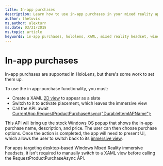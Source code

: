 ```yaml
---
title: In-app purchases
description: Learn how to use in-app purchases in your mixed reality apps with 2D XAML views and stock Windows OS popup.
author: thetuvix
ms.author: alexturn
ms.date: 03/21/2018
ms.topic: article
keywords: in-app purchases, hololens, XAML, mixed reality headset, windows mixed reality headset, virtual reality headset
---
```


# In-app purchases

In-app purchases are supported in HoloLens, but there's some work to set them up.

To use the in app-purchase functionality, you must:
* Create a XAML [2D view](../design/app-views.md) to appear as a slate
* Switch to it to activate placement, which leaves the immersive view
* Call the API: await [CurrentApp.RequestProductPurchaseAsync("DurableItemIAPName");](https://docs.microsoft.com/uwp/api/windows.applicationmodel.store.currentapp#Windows_ApplicationModel_Store_CurrentApp_RequestProductPurchaseAsync_System_String_)

This API will bring up the stock Windows OS popup that shows the in-app purchase name, description, and price. The user can then choose purchase options. Once the action is completed, the app will need to present UI, which allows the user to switch back to its [immersive view](../design/app-views.md).

For apps targeting desktop-based Windows Mixed Reality immersive headsets, it isn't required to manually switch to a XAML view before calling the RequestProductPurchaseAsync API.
